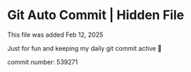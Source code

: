 # Git Auto Commit | Hidden File

This file was added Feb 12, 2025

Just for fun and keeping my daily git commit active 🤪

commit number: 539271
